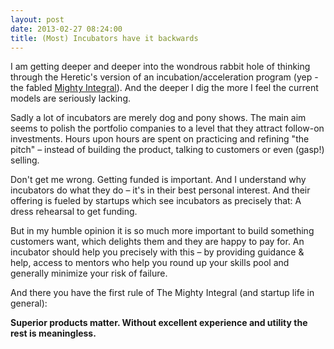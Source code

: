 ```yaml
---
layout: post
date: 2013-02-27 08:24:00
title: (Most) Incubators have it backwards
---
```

I am getting deeper and deeper into the wondrous rabbit hole of thinking through the Heretic's version of an incubation/acceleration program (yep - the fabled [Mighty Integral](http://themightyintegral.com/)). And the deeper I dig the more I feel the current models are seriously lacking.

Sadly a lot of incubators are merely dog and pony shows. The main aim seems to polish the portfolio companies to a level that they attract follow-on investments. Hours upon hours are spent on practicing and refining "the pitch" – instead of building the product, talking to customers or even (gasp!) selling.

Don't get me wrong. Getting funded is important. And I understand why incubators do what they do – it's in their best personal interest. And their offering is fueled by startups which see incubators as precisely that: A dress rehearsal to get funding.

But in my humble opinion it is so much more important to build something customers want, which delights them and they are happy to pay for. An incubator should help you precisely with this – by providing guidance & help, access to mentors who help you round up your skills pool and generally minimize your risk of failure.

And there you have the first rule of The Mighty Integral (and startup life in general):

**Superior products matter. Without excellent experience and utility the rest is meaningless.**